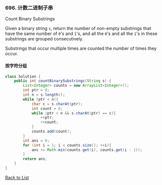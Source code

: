 ### 696. 计数二进制子串

Count Binary Substrings

Given a binary string `s`, return the number of non-empty substrings that have the same number of `0`'s and `1`'s, and all the `0`'s and all the `1`'s in these substrings are grouped consecutively.

Substrings that occur multiple times are counted the number of times they occur.





#### 按字符分组



```java
class Solution {
    public int countBinarySubstrings(String s) {
        List<Integer> counts = new ArrayList<Integer>();
        int ptr = 0;
        int n = s.length();
        while (ptr < n){
            char c = s.charAt(ptr);
            int count = 0;
            while (ptr < n && s.charAt(ptr) == c){
                ++ptr;
                ++count;
            }
            counts.add(count);
        }
        int ans = 0;
        for (int i = 1; i < counts.size(); ++i){
            ans += Math.min(counts.get(i), counts.get(i - 1));
        }
        return ans;
    }
}
```





[Back to List](https://github.com/xiaoshuzhao/leetcode-notes-java/blob/main/%E6%95%B0%E6%8D%AE%E7%BB%93%E6%9E%84/%E5%AD%97%E7%AC%A6%E4%B8%B2/String%20List.md)
